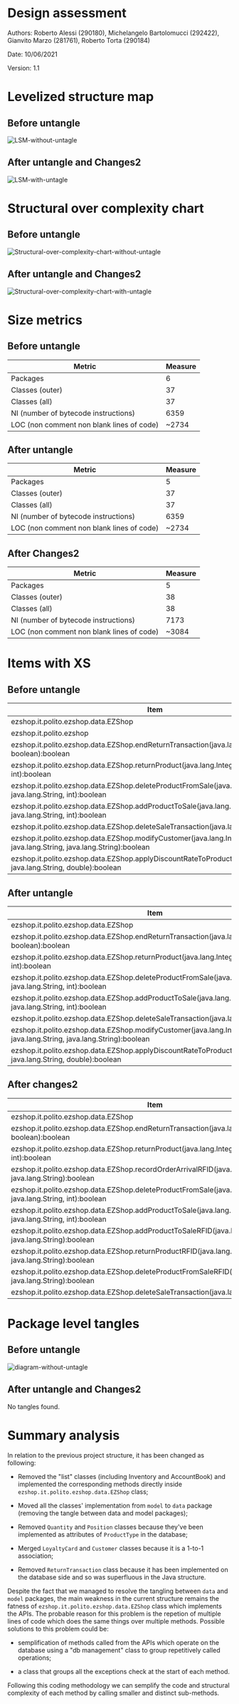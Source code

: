 # Design assessment

Authors: Roberto Alessi (290180), Michelangelo Bartolomucci (292422), Gianvito Marzo (281761), Roberto Torta (290184)

Date: 10/06/2021

Version: 1.1

# Levelized structure map

## Before untangle

![LSM-without-untagle](assets/img/LSMOld.png)

## After untangle and Changes2

![LSM-with-untagle](assets/img/LSMNew.png)

# Structural over complexity chart

## Before untangle

![Structural-over-complexity-chart-without-untagle](assets/img/structural-over-complexity-old.png)

## After untangle and Changes2

![Structural-over-complexity-chart-with-untagle](assets/img/structural-over-complexity-new.png)

# Size metrics

## Before untangle

| Metric                                    | Measure |
| ----------------------------------------- | ------- |
| Packages                                  | 6       |
| Classes (outer)                           | 37      |
| Classes (all)                             | 37      |
| NI (number of bytecode instructions)      | 6359    |
| LOC (non comment non blank lines of code) | ~2734   |

## After untangle

| Metric                                    | Measure |
| ----------------------------------------- | ------- |
| Packages                                  | 5       |
| Classes (outer)                           | 37      |
| Classes (all)                             | 37      |
| NI (number of bytecode instructions)      | 6359    |
| LOC (non comment non blank lines of code) | ~2734   |

## After Changes2

| Metric                                    | Measure |
| ----------------------------------------- | ------- |
| Packages                                  | 5       |
| Classes (outer)                           | 38      |
| Classes (all)                             | 38      |
| NI (number of bytecode instructions)      | 7173    |
| LOC (non comment non blank lines of code) | ~3084   |

# Items with XS

## Before untangle

| Item                                                                                                                 | Tangled | Fat  | Size | XS   |
| -------------------------------------------------------------------------------------------------------------------- | ------- | ---- | ---- | ---- |
| ezshop.it.polito.ezshop.data.EZShop                                                                                  | 0%      | 158  | 5318 | 1279 |
| ezshop.it.polito.ezshop                                                                                              | 3%      |   4  | 6359 | 183  |
| ezshop.it.polito.ezshop.data.EZShop.endReturnTransaction(java.lang.Integer, boolean):boolean                         | 0%      |  25  | 309  | 123  |
| ezshop.it.polito.ezshop.data.EZShop.returnProduct(java.lang.Integer, java.lang.String, int):boolean                  | 0%      |  22  | 222  | 70   |
| ezshop.it.polito.ezshop.data.EZShop.deleteProductFromSale(java.lang.Integer, java.lang.String, int):boolean          | 0%      |  21  | 192  | 54   |
| ezshop.it.polito.ezshop.data.EZShop.addProductToSale(java.lang.Integer, java.lang.String, int):boolean               | 0%      |  20  | 207  | 51   |
| ezshop.it.polito.ezshop.data.EZShop.deleteSaleTransaction(java.lang.Integer):boolean                                 | 0%      |  17  | 169  | 19   |
| ezshop.it.polito.ezshop.data.EZShop.modifyCustomer(java.lang.Integer, java.lang.String, java.lang.String):boolean    | 0%      |  17  | 160  | 18   |
| ezshop.it.polito.ezshop.data.EZShop.applyDiscountRateToProduct(java.lang.Integer, java.lang.String, double):boolean  | 0%      |  16  | 147  | 9    |

## After untangle

| Item                                                                                                                 | Tangled | Fat  | Size | XS   |
| -------------------------------------------------------------------------------------------------------------------- | ------- | ---- | ---- | ---- |
| ezshop.it.polito.ezshop.data.EZShop                                                                                  | 0%      | 158  | 5318 | 1279 |
| ezshop.it.polito.ezshop.data.EZShop.endReturnTransaction(java.lang.Integer, boolean):boolean                         | 0%      |  25  | 309  | 123  |
| ezshop.it.polito.ezshop.data.EZShop.returnProduct(java.lang.Integer, java.lang.String, int):boolean                  | 0%      |  22  | 222  | 70   |
| ezshop.it.polito.ezshop.data.EZShop.deleteProductFromSale(java.lang.Integer, java.lang.String, int):boolean          | 0%      |  21  | 192  | 54   |
| ezshop.it.polito.ezshop.data.EZShop.addProductToSale(java.lang.Integer, java.lang.String, int):boolean               | 0%      |  20  | 207  | 51   |
| ezshop.it.polito.ezshop.data.EZShop.deleteSaleTransaction(java.lang.Integer):boolean                                 | 0%      |  17  | 169  | 19   |
| ezshop.it.polito.ezshop.data.EZShop.modifyCustomer(java.lang.Integer, java.lang.String, java.lang.String):boolean    | 0%      |  17  | 160  | 18   |
| ezshop.it.polito.ezshop.data.EZShop.applyDiscountRateToProduct(java.lang.Integer, java.lang.String, double):boolean  | 0%      |  16  | 147  | 9    |

## After changes2

| Item                                                                                                                 |  Tangle | Fat  | Size | XS   |
| -------------------------------------------------------------------------------------------------------------------- | ------- | ---- | ---- | ---- |
| ezshop.it.polito.ezshop.data.EZShop                                                                                  | 0%      |  176 | 6118 | 1946 |
| ezshop.it.polito.ezshop.data.EZShop.endReturnTransaction(java.lang.Integer, boolean):boolean                         | 0%      |   25 | 309  | 123  |
| ezshop.it.polito.ezshop.data.EZShop.returnProduct(java.lang.Integer, java.lang.String, int):boolean                  | 0%      |   22 | 222  | 70   |
| ezshop.it.polito.ezshop.data.EZShop.recordOrderArrivalRFID(java.lang.Integer, java.lang.String):boolean              | 0%      |   21 | 225  | 64   |
| ezshop.it.polito.ezshop.data.EZShop.deleteProductFromSale(java.lang.Integer, java.lang.String, int):boolean          | 0%      |   21 | 192  | 54   |
| ezshop.it.polito.ezshop.data.EZShop.addProductToSale(java.lang.Integer, java.lang.String, int):boolean               | 0%      |   20 | 207  | 51   |
| ezshop.it.polito.ezshop.data.EZShop.addProductToSaleRFID(java.lang.Integer, java.lang.String):boolean                | 0%      |   19 | 195  | 41   |
| ezshop.it.polito.ezshop.data.EZShop.returnProductRFID(java.lang.Integer, java.lang.String):boolean                   | 0%      |   18 | 185  | 30   |
| ezshop.it.polito.ezshop.data.EZShop.deleteProductFromSaleRFID(java.lang.Integer, java.lang.String):boolean           | 0%      |   17 | 186  | 21   |
| ezshop.it.polito.ezshop.data.EZShop.deleteSaleTransaction(java.lang.Integer):boolean                                 | 0%      |   17 | 169  | 19   |

# Package level tangles

## Before untangle

![diagram-without-untagle](assets/img/tangle-diagram.png)

## After untangle and Changes2

No tangles found.

# Summary analysis

In relation to the previous project structure, it has been changed as following:

- Removed the "list" classes (including Inventory and AccountBook) and implemented the corresponding methods directly inside `ezshop.it.polito.ezshop.data.EZShop` class;

- Moved all the classes' implementation from `model` to `data` package (removing the tangle between data and model packages);

- Removed `Quantity` and `Position` classes because they've been implemented as attributes of `ProductType` in the database;

- Merged `LoyaltyCard` and `Customer` classes because it is a 1-to-1 association;

- Removed `ReturnTransaction` class because it has been implemented on the database side and so was superfluous in the Java structure.

Despite the fact that we managed to resolve the tangling between `data` and `model` packages, the main weakness in the current structure remains the fatness of `ezshop.it.polito.ezshop.data.EZShop` class which implements the APIs.
The probable reason for this problem is the repetion of multiple lines of code which does the same things over multiple methods.
Possible solutions to this problem could be:

- semplification of methods called from the APIs which operate on the database using a "db management" class to group repetitively called operations;

- a class that groups all the exceptions check at the start of each method.

Following this coding methodology we can semplify the code and structural complexity of each method by calling smaller and distinct sub-methods.
